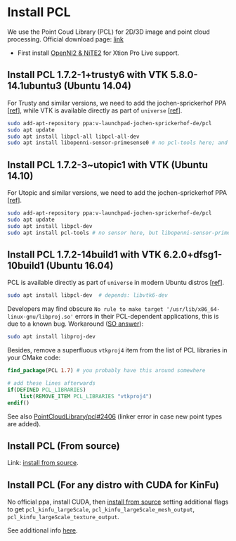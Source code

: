 # Install PCL

We use the Point Coud Library (PCL) for 2D/3D image and point cloud processing. Official download page: [link](http://pointclouds.org/)

- First install [OpenNI2 & NiTE2](install-openni-nite.md) for Xtion Pro Live support.

## Install PCL 1.7.2-1+trusty6 with VTK 5.8.0-14.1ubuntu3 (Ubuntu 14.04)

For Trusty and similar versions, we need to add the jochen-sprickerhof PPA [[ref](https://launchpad.net/~v-launchpad-jochen-sprickerhof-de/+archive/ubuntu/pcl)], while VTK is available directly as part of `universe` [[ref](http://packages.ubuntu.com/source/trusty/vtk)].

```bash
sudo add-apt-repository ppa:v-launchpad-jochen-sprickerhof-de/pcl
sudo apt update
sudo apt install libpcl-all libpcl-all-dev
sudo apt install libopenni-sensor-primesense0 # no pcl-tools here; and libopenni-sensor-pointclouds0 cannot be installed simultaneously.
```

## Install PCL 1.7.2-3~utopic1 with VTK (Ubuntu 14.10)

For Utopic and similar versions, we need to add the jochen-sprickerhof PPA [[ref](https://launchpad.net/~v-launchpad-jochen-sprickerhof-de/+archive/ubuntu/pcl)].

```bash
sudo add-apt-repository ppa:v-launchpad-jochen-sprickerhof-de/pcl
sudo apt update
sudo apt install libpcl-dev
sudo apt install pcl-tools # no sensor here, but libopenni-sensor-primesense0 may be found elsewhere
```

## Install PCL 1.7.2-14build1 with VTK 6.2.0+dfsg1-10build1 (Ubuntu 16.04)

PCL is available directly as part of `universe` in modern Ubuntu distros [[ref](https://launchpad.net/ubuntu/+source/pcl)].

```bash
sudo apt install libpcl-dev  # depends: libvtk6-dev
```

Developers may find obscure `No rule to make target '/usr/lib/x86_64-linux-gnu/libproj.so'` errors in their PCL-dependent applications, this is due to a known bug. Workaround ([SO answer](https://stackoverflow.com/a/40034779)):

```bash
sudo apt install libproj-dev
```

Besides, remove a superfluous `vtkproj4` item from the list of PCL libraries in your CMake code:

```cmake
find_package(PCL 1.7) # you probably have this around somewhere

# add these lines afterwards
if(DEFINED PCL_LIBRARIES)
    list(REMOVE_ITEM PCL_LIBRARIES "vtkproj4")
endif()
```

See also [PointCloudLibrary/pcl#2406](https://github.com/PointCloudLibrary/pcl/issues/2406#issuecomment-428101801) (linker error in case new point types are added).

## Install PCL (From source)

Link: [install from source](http://pointclouds.org/documentation/tutorials/compiling_pcl_posix.php).

## Install PCL (For any distro with CUDA for KinFu)

No official ppa, install CUDA, then [install from source](http://pointclouds.org/documentation/tutorials/compiling_pcl_posix.php) setting additional flags to get `pcl_kinfu_largeScale`, `pcl_kinfu_largeScale_mesh_output`, `pcl_kinfu_largeScale_texture_output`.

See additional info [here](https://david-estevez.gitbooks.io/install-guides/content/01_pcl_cuda.html).
